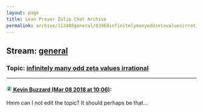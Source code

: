 ```yaml
---
layout: page
title: Lean Prover Zulip Chat Archive 
permalink: archive/113488general/03969infinitelymanyoddzetavaluesirrational.html
---
```


## Stream: [general](index.html)
### Topic: [infinitely many odd zeta values irrational](03969infinitelymanyoddzetavaluesirrational.html)

---

#### [![Click to go to Zulip](../../assets/img/zulip2.png) Kevin Buzzard (Mar 08 2018 at 10:06)](https://leanprover.zulipchat.com/#narrow/stream/113488-general/topic/infinitely%20many%20odd%20zeta%20values%20irrational/near/123436736):
Hmm can I not edit the topic? It should perhaps be that...

